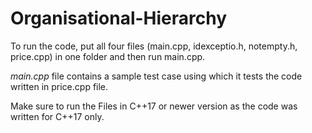 # Organisational-Hierarchy
To run the code, put all four files (main.cpp, idexceptio.h, notempty.h, price.cpp) in one folder and then run main.cpp.

*main.cpp* file contains a sample test case using which it tests the code written in price.cpp file.

Make sure to run the Files in C++17 or newer version as the code was written for C++17 only.

